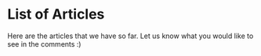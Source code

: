 
<h1 id="topic-list">List of Articles</h1>

<p>Here are the articles that we have so far. Let us know what you would like to see in the comments :)</p>


